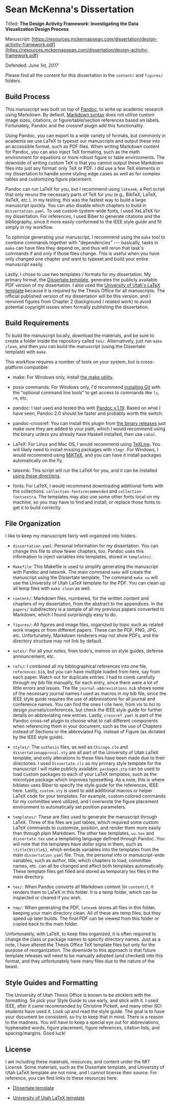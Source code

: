 # Sean McKenna's Dissertation

Titled: **The Design Activity Framework: Investigating the Data Visualization Design Process**


Manuscript: [https://resources.mckennapsean.com/dissertation/design-activity-framework.pdf](https://resources.mckennapsean.com/dissertation/design-activity-framework.pdf)


Defended: _June 1st, 2017_


Please find all the content for this dissertation in the `content/` and `figures/` folders.



## Build Process

This manuscript was built on top of [Pandoc](https://pandoc.org/), to write up
academic research using Markdown. By default,
[Markdown syntax](https://github.com/adam-p/markdown-here/wiki/Markdown-Cheatsheet)
does not utilize custom image sizes, citations, or figure/table/section
references based on labels. Fortunately, Pandoc and the crossref plugin add this
functionality.


Using Pandoc, you can export to a wide variety of formats, but commonly in
academia we use LaTeX to typeset our manuscripts and output these into an
accessible format, such as PDF files. When writing Markdown content for Pandoc,
you can also inject TeX formating, such as the math environment for equations or
more robust figure or table environments. The downside of writing custom TeX is
that you cannot output these Markdown files into just any format: only TeX or
PDF. I did use a few TeX elements in my dissertation to handle some styling edge
cases as well as for complex tables and customizing figure placement.


Pandoc can run LaTeX for you, but I recommend using `latexmk`, a Perl script
that only reruns the necessary parts of TeX for you (e.g., BibTeX, LaTeX, XeTeX,
etc.). In my testing, this was the fastest way to build a large manuscript
quickly. You can also disable which chapters to build in `dissertation.yaml`. To
use custom system-wide fonts, I used XeLaTeX for my dissertation. For
references, I used Biber to generate citations and the bibliography, since it
more easily conformed to the IEEE style guide and fit simply in my workflow.


To optimize generating your manuscript, I recommend using the `make` tool to
combine commands together with "dependencies" --- basically, tasks in `make` can
have files they depend on, and thus will rerun that task's commands if and only
if those files change. This is useful when you have only changed one chapter and
want to typeset and build your entire manuscript easily.


Lastly, I chose to use two templates / formats for my dissertation. My primary
format, the [Dissertate template](https://github.com/suchow/Dissertate),
generates the publicly available PDF version of my dissertation. I also used the
[University of Utah's LaTeX template](http://ftp.math.utah.edu/pub/uuthesis/)
because it is required by the Thesis Office for all manuscripts. The official
published version of my dissertation will be this version, and I removed figures
from Chapter 2 (background / related work) to avoid potential copyright issues
when formally publishing the dissertation.



## Build Requirements

To build the manuscript locally, download the materials, and be sure to create
a folder inside the repository called `tex/`. Alternatively, just run
`make clean`, and then you can build the manuscript (using the Dissertate
template) with `make`.


This workflow requires a number of tools on your system, but is cross-platform compatible:

- make: For Windows only, install [the make utility](http://gnuwin32.sourceforge.net/packages/make.htm).

- posix commands: For Windows only, I'd recommend [installing Git](https://git-scm.com/download/win) with the "optional command line tools" to get access to commands like `ls`, `rm`, etc.

- pandoc: I last used and tested this with [Pandoc v.1.19](https://github.com/jgm/pandoc/releases/tag/1.19.2.1). Based on what I have seen, Pandoc 2.0 should be faster and probably worth the switch.

- pandoc-crossref: You can install this plugin from [the binary releases](https://github.com/lierdakil/pandoc-crossref/releases) just make sure they are added to your path, which I would recommend using the binary unless you already have Haskell installed, then use `cabal`.

- LaTeX: For Linux and Mac OS, I would recommend using [TeXLive](https://www.tug.org/texlive/acquire-netinstall.html). You will likely need to install missing packages with `tlmgr`. For Windows, I would recommend using [MiKTeX](https://miktex.org/download), and you can have it install packages automatically on the fly.

- latexmk: This script will run the LaTeX for you, and it can be installed [using these directions](http://mg.readthedocs.io/latexmk.html).

- fonts: For LaTeX, I would recommend downloading additional fonts with the collections: `collection-fontsrecommended` and `collection-fontsextra`. The templates may also use some other fonts local on my machine, so you may have to find and install, or replace those fonts to get it to build correctly.



## File Organization

I like to keep my manuscripts fairly well organized into folders.

- `dissertation.yaml`: Personal information for my dissertation. You can change this file to show fewer chapters, too. Pandoc uses this information to inject variables into templates, stored in `templates/`.

- `Makefile`: This Makefile is used to simplify generating the manuscript with Pandoc and latexmk. The main command `make` will create the manuscript using the Dissertate template. The command `make uu` will use the University of Utah LaTeX template for the PDF. You can clean up all temp files with `make clean` as well.

- `content/`: Markdown files, numbered, for the written content and chapters of my dissertation, from the abstract to the appendices. In the `papers/` subdirectory is a sample of all my previous papers converted to Markdown, which I found surprisingly easy to do.

- `figures/`: All figures and image files, organized by topic such as related work images or from different papers. These can be PDF, PNG, JPG, etc. Unfortunately, Markdown renderers may not show PDFs, and the directory structure may not link by default.

- `notes/`: For all your notes, from todo's, memos on style guides, defense announcement, etc.

- `refs/`: I combined all my bibliographical references into one file, `references.bib`, but you can have multiple loaded from here, say from each paper. Watch out for duplicate entries. I had to comb carefully through my bib file manually, for each entry, since there were a lot of little errors and issues. The file `journal-abbreviations.bib` shows some of the necessary journal names I used as macros in my bib file, since the IEEE style guide requires the use of abbreviations for all journal and conference names. You can find the ones I cite here, from vis to hci to design journals/conferences, but check the IEEE style guide for further details on abbreviating new entries. Lastly, `crossref.yaml` is part of the Pandoc cross-ref plugin to choose what to call different components when referencing them in your document, such as the use of Chapters instead of Sections or the abbreviated Fig. instead of Figure (as dictated by the IEEE style guide).

- `styles/`: The `uuthesis` files, as well as `Chicago.clo` and `dissertationapproval.sty` are all part of the University of Utah LaTeX template, and only alterations to these files have been made due to their directories. I used `Dissertate.cls` as my primary style template for the manuscript I will make publicly available. `packages.sty` can be used to load custom packages to each of your LaTeX templates, such as the microtype package which improves typesetting. As a note, this is where biblatex uses Biber to specify the style guide for the references, IEEE here. Lastly, `custom.sty` is used to add additional macros or helper LaTeX code for your templates. For example, custom colored commands for my committee were utilized, and I overwrote the figure placement environment to automatically set position parameters.

- `templates/`: These are files used to generate the manuscript through LaTeX. Three of the files are just tables, which required some custom LaTeX commands to customize, position, and render them more easily than through plain Markdown. The other two templates, `uu.tex` and `dissertate.tex` use a templating language defined through Pandoc. You will note that the templates have dollar signs in them, such as `\title{$title$}`, which embeds variables into the templates from the main `dissertation.yaml` file. Thus, the personal info or manuscript-wide variables, such as author, title, which chapters to load, committee names, etc. can all be changed and affect both templates automatically. These template files get filled and stored as temporary tex files in the main directory.

- `tex/`: When Pandoc converts all Markdown content (in `content/`), it renders them to LaTeX in this folder. It is a temp folder, which can be inspected or cleared if you wish.

- `tmp/`: When generating the PDF, `latexmk` stores all files in this folder, keeping your main directory clean. All of these are temp files, but they speed up later builds. The final PDF can be viewed from this folder or copied back to the main folder.


Unfortunately, with LaTeX, to keep files organized, it is often required to
change the class or package names to specify directory names. Just as a note, I
have altered the Thesis Office TeX template files but only for the purpose of
reorganization. The downside to this approach is that future template releases
will need to be manually adopted (and checked) into this format, and they
unfortunately have many files due to the nature of the beast.



## Style Guides and Formatting

The University of Utah Thesis Office is known to be sticklers with the
formatting. So pick your Style Guide to use early, and stick with it. I used
IEEE, after it came recommended by Christine Pickett, and many other SCI
students have used it. Look up and read the style guide. The goal is to have
your document be consistent, so try to keep that in mind. There is a reason to
the madness. You will have to keep a special eye out for abbreviations,
hyphenated words, figure placement, figure references, citation lists, and
spacing/margins. Good luck!



## License

I am including these materials, resources, and content under the MIT License.
Some materials, such as the Dissertate template, and University of Utah LaTeX
template are not mine, and I cannot license their source. For reference, you can
find links to these resources here:

- [Dissertate template](https://github.com/suchow/Dissertate)

- [University of Utah LaTeX template](http://ftp.math.utah.edu/pub/uuthesis/)
